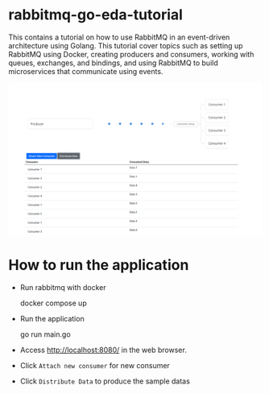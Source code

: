 # rabbitmq-go-eda-tutorial
This contains a tutorial on how to use RabbitMQ in an event-driven architecture using Golang. This tutorial cover topics such as setting up RabbitMQ using Docker, creating producers and consumers, working with queues, exchanges, and bindings, and using RabbitMQ to build microservices that communicate using events.


![d](assets/img/screenshot.png)

# How to run the application


- Run rabbitmq with docker

    docker compose up

- Run the application

    go run main.go

- Access [http://localhost:8080/](http://localhost:8080/) in the web browser.
- Click `Attach new consumer` for new consumer
- Click `Distribute Data` to produce the sample datas